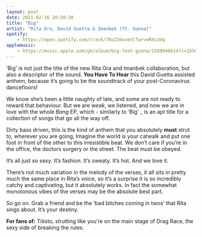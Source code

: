 ```yaml
---
layout: post
date: 2021-02-16 20:59:38
title: "Big"
artist: "Rita Ora, David Guetta & Imanbek (ft. Gunna)"
spotify: 
    - https://open.spotify.com/track/78oZ26xvmtCfarveRXs3dq
applemusic: 
    - https://music.apple.com/gb/album/big-feat-gunna/1550946614?i=1550946615
---
```


‘Big’ is not just the title of the new Rita Ora and Imanbek collaboration, but also a descriptor of the sound. **You Have To Hear** this David Guetta assisted anthem, because it’s going to be the soundtrack of your post-Coronavirus dancefloors!

We know she’s been a little naughty of late, and some are not ready to reward that behaviour. But we are _weak_, we listened, and now we are in love with the whole _Bang_ EP, which - similarly to ‘Big’ _ is an apt title for a collection of songs that go all the way off. 

Dirty bass driven, this is the kind of anthem that you absolutely **must** strut to, wherever you are going, Imagine the world is your catwalk and put one foot in front of the other to this irresistible beat. We don’t care if you’re in the office, the doctors surgery or the street. The beat must be obeyed. 

It’s all just so sexy. It’s fashion. It’s sweaty. It’s hot. And we love it.

There’s not much variation in the melody of the verses, it all sits in pretty much the same place in Rita’s voice, so it’s a surprise it is so incredibly catchy and captivating, but it absolutely works. In fact the somewhat monotonous vibes of the verses may be the absolute best part. 

So go on. Grab a friend and be the ‘bad bitches coming in twos’ that Rita sings about. It’s your destiny. 

**For fans of:** Tiësto, strutting like you’re on the main stage of Drag Race, the sexy side of breaking the rules. 
